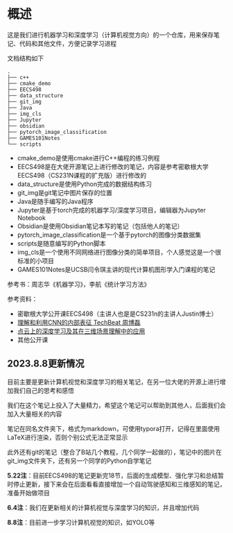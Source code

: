 # 概述

这是我们进行机器学习和深度学习（计算机视觉方向）的一个仓库，用来保存笔记、代码和其他文件，方便记录学习进程

文档结构如下

```shell
.
├── c++
├── cmake_demo
├── EECS498
├── data_structure
├── git_img
├── Java
├── img_cls
├── Jupyter
├── obsidian
├── pytorch_image_classification
├── GAMES101Notes
└── scripts
```

- cmake_demo是使用cmake进行C++编程的练习例程
- EECS498是在大佬开源笔记上进行修改的笔记，内容是参考密歇根大学EECS498（CS231N课程的扩充版）进行修改的
- data_structure是使用Python完成的数据结构练习
- git_img是git笔记中图片保存的位置
- Java是随手编写的Java程序
- Jupyter是基于torch完成的机器学习/深度学习项目，编辑器为Jupyter Notebook
- Obsidian是使用Obsidian笔记本写的笔记（包括他人的笔记）
- pytorch_image_classification是一个基于pytorch的图像分类数据集
- scripts是随意编写的Python脚本
- img_cls是一个使用不同网络进行图像分类的简单项目，个人感觉这是一个很标准的小项目
- GAMES101Notes是UCSB闫令琪主讲的现代计算机图形学入门课程的笔记

参考书：周志华《机器学习》，李航《统计学习方法》

参考资料：

- 密歇根大学公开课EECS498（主讲人也是是CS231n的主讲人Justin博士）
- [理解和利用CNN的内部表征 TechBeat 周博磊](https://www.techbeat.net/talk-info?id=180)
- [点云上的深度学习及其在三维场景理解中的应用](https://www.techbeat.net/talk-info?id=254)
- 其他公开课

## 2023.8.8更新情况

目前主要是更新计算机视觉和深度学习的相关笔记，在另一位大佬的开源上进行增加我们自己的思考和感悟

我们在这个笔记上投入了大量精力，希望这个笔记可以帮助到其他人，后面我们会加入大量相关的内容

笔记在同名文件夹下，格式为markdown，可使用typora打开，记得在里面使用LaTeX进行渲染，否则个别公式无法正常显示

此外还有git的笔记（整合了B站几个教程，几个同学一起做的），笔记中的图片在git_img文件夹下，还有另一个同学的Python自学笔记

**5.22注**：目前EECS498的笔记更新完18节，后面的生成模型、强化学习和总结暂时停止更新，接下来会在后面看看直接增加一个自动驾驶感知和三维感知的笔记，准备开始做项目

**6.4注**：我们在更新相关的计算机视觉与深度学习的知识，并且增加代码

**8.8注**：目前进一步学习计算机视觉的知识，如YOLO等
